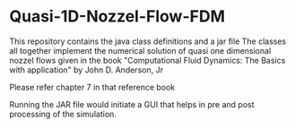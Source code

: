 # Quasi-1D-Nozzel-Flow-FDM
This repository contains the java class definitions and a jar file
The classes all together implement the numerical solution of quasi one dimensional nozzel flows given in the book "Computational Fluid Dynamics: The Basics with application" by John D. Anderson, Jr

Please refer chapter 7 in that reference book

Running the JAR file would initiate a GUI that helps in pre and post processing of the simulation.
